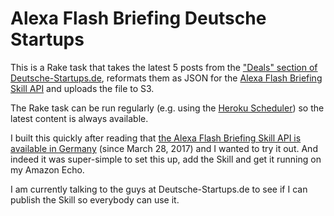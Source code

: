# Alexa Flash Briefing Deutsche Startups

This is a Rake task that takes the latest 5 posts from the ["Deals" section of Deutsche-Startups.de](https://www.deutsche-startups.de/ressort/deals/), reformats them as JSON for the [Alexa Flash Briefing Skill API](https://developer.amazon.com/public/solutions/alexa/alexa-skills-kit/docs/understanding-the-flash-briefing-skill-api) and uploads the file to S3.

The Rake task can be run regularly (e.g. using the [Heroku Scheduler](https://devcenter.heroku.com/articles/scheduler)) so the latest content is always available.

I built this quickly after reading that [the Alexa Flash Briefing Skill API is available in Germany](https://developer.amazon.com/blogs/post/39ea02b7-1f73-4ead-80ab-a313d9886b82/alexa-flash-briefing-skill-api-now-available-in-the-uk-and-germany) (since March 28, 2017) and I wanted to try it out. And indeed it was super-simple to set this up, add the Skill and get it running on my Amazon Echo.

I am currently talking to the guys at Deutsche-Startups.de to see if I can publish the Skill so everybody can use it.
